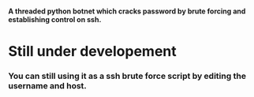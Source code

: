 
#### A threaded python botnet which cracks password by brute forcing and establishing control on ssh.
# Still under developement
### You can still using it as a ssh brute force script by editing the username and host. 
